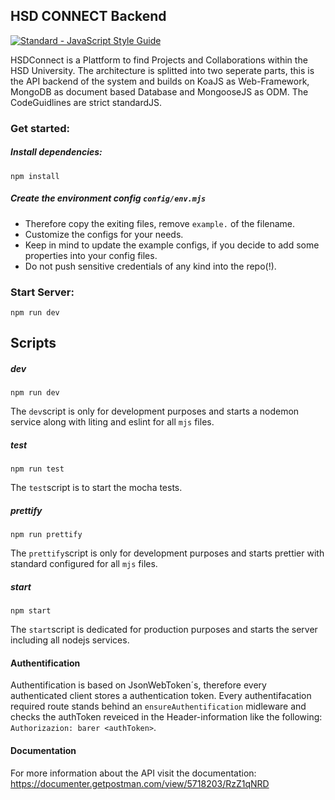 ## HSD CONNECT Backend

[![Standard - JavaScript Style Guide](https://cdn.rawgit.com/feross/standard/master/badge.svg)](https://github.com/feross/standard)

HSDConnect is a Plattform to find Projects and Collaborations within the HSD University. The architecture is splitted into two seperate parts, this is the API backend of the system and builds on KoaJS as Web-Framework, MongoDB as document based Database and MongooseJS as ODM. The CodeGuidlines are strict standardJS.

### Get started:

##### Install dependencies:

`npm install`

##### Create the environment config `config/env.mjs` 
* Therefore copy the exiting files, remove `example.` of the filename.
* Customize the configs for your needs.
* Keep in mind to update the example configs, if you decide to add some properties into your config files.
* Do not push sensitive credentials of any kind into the repo(!).

### Start Server:

`npm run dev`

## Scripts

##### dev

`npm run dev`

The `dev`script is only for development purposes and starts a nodemon service along with liting and eslint for all `mjs` files.

##### test

`npm run test`

The `test`script is to start the mocha tests.

##### prettify

`npm run prettify`

The `prettify`script is only for development purposes and starts prettier with standard configured for all `mjs` files.

##### start

`npm start`

The `start`script is dedicated for production purposes and starts the server including all nodejs services.

#### Authentification
Authentification is based on JsonWebToken´s, therefore every authenticated client stores a authentication token. Every authentifacation required route stands behind an `ensureAuthentification` midleware and checks the authToken reveiced in the Header-information like the following: `Authorizazion: barer <authToken>`.


#### Documentation
For more information about the API visit the documentation: https://documenter.getpostman.com/view/5718203/RzZ1qNRD

